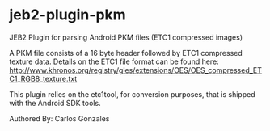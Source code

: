 # jeb2-plugin-pkm

JEB2 Plugin for parsing Android PKM files (ETC1 compressed images)

A PKM file consists of a 16 byte header followed by ETC1 compressed texture data. Details on the ETC1 file
format can be found here: http://www.khronos.org/registry/gles/extensions/OES/OES_compressed_ETC1_RGB8_texture.txt

This plugin relies on the etc1tool, for conversion purposes, that is shipped with the Android SDK tools.

Authored By:
Carlos Gonzales
